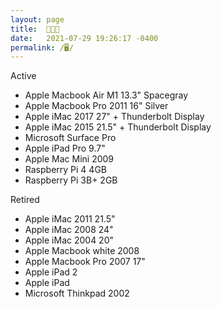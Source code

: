 ```yaml
---
layout: page
title:  👨🏻‍💻
date:   2021-07-29 19:26:17 -0400
permalink: /🖥/
---
```

Active

* Apple Macbook Air M1 13.3" Spacegray
* Apple Macbook Pro 2011 16" Silver
* Apple iMac 2017 27" + Thunderbolt Display
* Apple iMac 2015 21.5" + Thunderbolt Display
* Microsoft Surface Pro
* Apple iPad Pro 9.7"
* Apple Mac Mini 2009
* Raspberry Pi 4 4GB
* Raspberry Pi 3B+ 2GB

Retired

* Apple iMac 2011 21.5"
* Apple iMac 2008 24"
* Apple iMac 2004 20"
* Apple Macbook white 2008
* Apple Macbook Pro 2007 17"
* Apple iPad 2
* Apple iPad
* Microsoft Thinkpad 2002

